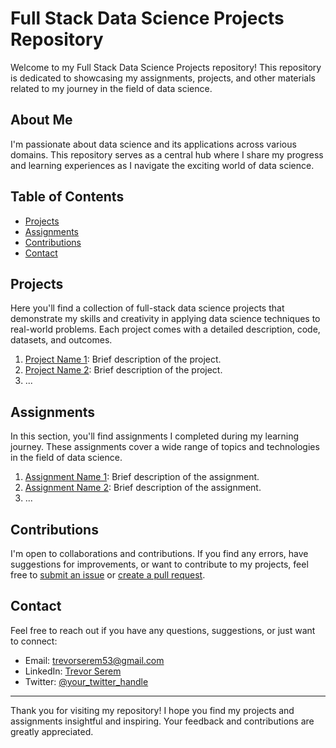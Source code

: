 # Full Stack Data Science Projects Repository

Welcome to my Full Stack Data Science Projects repository! This repository is dedicated to showcasing my assignments, projects, and other materials related to my journey in the field of data science.

## About Me

I'm passionate about data science and its applications across various domains. This repository serves as a central hub where I share my progress and learning experiences as I navigate the exciting world of data science.

## Table of Contents

- [Projects](#projects)
- [Assignments](#assignments)
- [Contributions](#contributions)
- [Contact](#contact)

## Projects

Here you'll find a collection of full-stack data science projects that demonstrate my skills and creativity in applying data science techniques to real-world problems. Each project comes with a detailed description, code, datasets, and outcomes.

1. [Project Name 1](projects/project1/): Brief description of the project.
2. [Project Name 2](projects/project2/): Brief description of the project.
3. ...

## Assignments

In this section, you'll find assignments I completed during my learning journey. These assignments cover a wide range of topics and technologies in the field of data science.

1. [Assignment Name 1](assignments/assignment1/): Brief description of the assignment.
2. [Assignment Name 2](assignments/assignment2/): Brief description of the assignment.
3. ...

## Contributions

I'm open to collaborations and contributions. If you find any errors, have suggestions for improvements, or want to contribute to my projects, feel free to [submit an issue](https://github.com/serem53/full-stack-data-Science-pro/issues) or [create a pull request](https://github.com/serem53/full-stack-data-Science-pro/pulls).

## Contact

Feel free to reach out if you have any questions, suggestions, or just want to connect:

- Email: trevorserem53@gmail.com
- LinkedIn: [Trevor Serem](https://www.linkedin.com/in/trevor-serem)
- Twitter: [@your_twitter_handle](https://twitter.com/your_twitter_handle)

---

Thank you for visiting my repository! I hope you find my projects and assignments insightful and inspiring. Your feedback and contributions are greatly appreciated.
